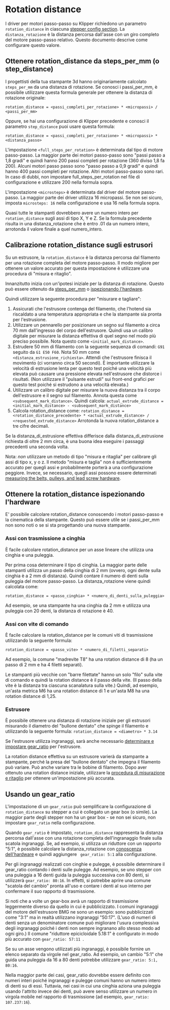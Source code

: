 # Rotation distance

I driver per motori passo-passo su Klipper richiedono un parametro `rotation_distance` in ciascuna [stepper config section](Config_Reference.md#stepper). La `distanza_rotazione` è la distanza percorsa dall'asse con un giro completo del motore passo-passo relativo. Questo documento descrive come configurare questo valore.

## Ottenere rotation_distance da steps_per_mm (o step_distance)

I progettisti della tua stampante 3d hanno originariamente calcolato `steps_per_mm` da una distanza di rotazione. Se conosci i passi_per_mm, è possibile utilizzare questa formula generale per ottenere la distanza di rotazione originale:

```
rotation_distance = <passi_completi_per_rotazione> * <micropassi> / <passi_per_mm>
```

Oppure, se hai una configurazione di Klipper precedente e conosci il parametro `step_distance` puoi usare questa formula:

```
rotation_distance = <passi_completi_per_rotazione> * <micropassi> * <distanza_passo>
```

L'impostazione `<full_steps_per_rotation>` è determinata dal tipo di motore passo-passo. La maggior parte dei motori passo-passo sono "passi passo a 1,8 gradi" e quindi hanno 200 passi completi per rotazione (360 diviso 1,8 fa 200). Alcuni motori passo passo sono "passo passo a 0,9 gradi" e quindi hanno 400 passi completi per rotazione. Altri motori passo-passo sono rari. In caso di dubbi, non impostare full_steps_per_rotation nel file di configurazione e utilizzare 200 nella formula sopra.

L'impostazione `<microsteps>` è determinata dal driver del motore passo-passo. La maggior parte dei driver utilizza 16 micropassi. Se non sei sicuro, imposta `microsteps: 16` nella configurazione e usa 16 nella formula sopra.

Quasi tutte le stampanti dovrebbero avere un numero intero per `rotation_distance` sugli assi di tipo X, Y e Z. Se la formula precedente risulta in una distanza_rotazione che è entro .01 da un numero intero, arrotonda il valore finale a quel numero_intero.

## Calibrazione rotation_distance sugli estrusori

Su un estrusore, la `rotation_distance` è la distanza percorsa dal filamento per una rotazione completa del motore passo-passo. Il modo migliore per ottenere un valore accurato per questa impostazione è utilizzare una procedura di "misura e ritaglio".

Innanzitutto inizia con un'ipotesi iniziale per la distanza di rotazione. Questo può essere ottenuto da [steps_per_mm](#obtaining-rotation_distance-from-steps_per_mm-or-step_distance) o [ispezionando l'hardware](#extruder).

Quindi utilizzare la seguente procedura per "misurare e tagliare":

1. Assicurati che l'estrusore contenga del filamento, che l'hotend sia riscaldato a una temperatura appropriata e che la stampante sia pronta per l'estrusione.
1. Utilizzare un pennarello per posizionare un segno sul filamento a circa 70 mm dall'ingresso del corpo dell'estrusore. Quindi usa un calibro digitale per misurare la distanza effettiva di quel segno nel modo più preciso possibile. Nota questo come `<initial_mark_distance>`.
1. Estrudere 50 mm di filamento con la seguente sequenza di comandi: `G91` seguito da `G1 E50 F60`. Nota 50 mm come `<distanza_estrusione_richiesta>`. Attendi che l'estrusore finisca il movimento (ci vorranno circa 50 secondi). È importante utilizzare la velocità di estrusione lenta per questo test poiché una velocità più elevata può causare una pressione elevata nell'estrusore che distorce i risultati. (Non utilizzare il "pulsante estrudi" sui front-end grafici per questo test poiché si estrudono a una velocità elevata.)
1. Utilizzare un calibro digitale per misurare la nuova distanza tra il corpo dell'estrusore e il segno sul filamento. Annota questa come `<subsequent_mark_distance>`. Quindi calcola: `actual_extrude_distance = <initial_mark_distance> - <subsequent_mark_distance>`
1. Calcola rotation_distance come: `rotation_distance = <rotation_distance_precedente> * <actual_extrude_distance> / <requested_extrude_distance>` Arrotonda la nuova rotation_distance a tre cifre decimali.

Se la distanza_di_estrusione effettiva differisce dalla distanza_di_estrusione richiesta di oltre 2 mm circa, è una buona idea eseguire i passaggi precedenti una seconda volta.

Nota: *non* utilizzare un metodo di tipo "misura e ritaglia" per calibrare gli assi di tipo x, y o z. Il metodo "misura e taglia" non è sufficientemente accurato per quegli assi e probabilmente porterà a una configurazione peggiore. Invece, se necessario, quegli assi possono essere determinati [measuring the belts, pulleys, and lead screw hardware](#obtaining-rotation_distance-by-inspecting-the-hardware).

## Ottenere la rotation_distance ispezionando l'hardware

E' possibile calcolare rotation_distance conoscendo i motori passo-passo e la cinematica della stampante. Questo può essere utile se i passi_per_mm non sono noti o se si sta progettando una nuova stampante.

### Assi con trasmissione a cinghia

È facile calcolare rotation_distance per un asse lineare che utilizza una cinghia e una puleggia.

Per prima cosa determinare il tipo di cinghia. La maggior parte delle stampanti utilizza un passo della cinghia di 2 mm (ovvero, ogni dente sulla cinghia è a 2 mm di distanza). Quindi contare il numero di denti sulla puleggia del motore passo-passo. La distanza_rotazione viene quindi calcolata come:

```
rotation_distance = <passo_cinghia> * <numero_di_denti_sulla_puleggia>
```

Ad esempio, se una stampante ha una cinghia da 2 mm e utilizza una puleggia con 20 denti, la distanza di rotazione è 40.

### Assi con vite di comando

È facile calcolare la rotation_distance per le comuni viti di trasmissione utilizzando la seguente formula:

```
rotation_distance = <passo_vite> * <numero_di_filetti_separati>
```

Ad esempio, la comune "madrevite T8" ha una rotation distance di 8 (ha un passo di 2 mm e ha 4 filetti separati).

Le stampanti più vecchie con "barre filettate" hanno un solo "filo" sulla vite di comando e quindi la rotation distance è il passo della vite. (Il passo della vite è la distanza tra ciascuna scanalatura sulla vite.) Quindi, ad esempio, un'asta metrica M6 ha una rotation distance di 1 e un'asta M8 ha una rotation distance di 1,25.

### Estrusore

È possibile ottenere una distanza di rotazione iniziale per gli estrusori misurando il diametro del "bullone dentato" che spinge il filamento e utilizzando la seguente formula: `rotation_distance = <diametro> * 3.14`

Se l'estrusore utilizza ingranaggi, sarà anche necessario [determinare e impostare gear_ratio](#using-a-gear_ratio) per l'estrusore.

La rotation distance effettiva su un estrusore varierà da stampante a stampante, perché la presa del "bullone dentato" che impegna il filamento può variare. Può anche variare tra le bobine di filamento. Dopo aver ottenuto una rotation distance iniziale, utilizzare la [procedura di misurazione e ritaglio](#calibrazione-distanza_rotazione-su-estrusori) per ottenere un'impostazione più accurata.

## Usando un gear_ratio

L'impostazione di un `gear_ratio` può semplificare la configurazione di `rotation_distance` su stepper a cui è collegato un gear box (o simile). La maggior parte degli stepper non ha un gear box - se non sei sicuro, non impostare `gear_ratio` nella configurazione.

Quando `gear_ratio` è impostato, `rotation_distance` rappresenta la distanza percorsa dall'asse con una rotazione completa dell'ingranaggio finale sulla scatola ingranaggi. Se, ad esempio, si utilizza un riduttore con un rapporto "5:1", è possibile calcolare la distanza_rotazione con [conoscenza dell'hardware](#obtaining-rotation_distance-by-inspecting-the-hardware) e quindi aggiungere ` gear_ratio: 5:1` alla configurazione.

Per gli ingranaggi realizzati con cinghie e pulegge, è possibile determinare il gear_ratio contando i denti sulle pulegge. Ad esempio, se uno stepper con una puleggia a 16 denti guida la puleggia successiva con 80 denti, si utilizzerà `gear_ratio: 80:16`. In effetti, si potrebbe aprire una comune "scatola del cambio" pronta all'uso e contare i denti al suo interno per confermare il suo rapporto di trasmissione.

Si noti che a volte un gear-box avrà un rapporto di trasmissione leggermente diverso da quello in cui è pubblicizzato. I comuni ingranaggi del motore dell'estrusore BMG ne sono un esempio: sono pubblicizzati come "3:1" ma in realtà utilizzano ingranaggi "50:17". (L'uso di numeri di denti senza un denominatore comune può migliorare l'usura complessiva degli ingranaggi poiché i denti non sempre ingranano allo stesso modo ad ogni giro.) Il comune "riduttore epicicloidale 5.18:1" è configurato in modo più accurato con `gear_ratio: 57:11 `.

Se su un asse vengono utilizzati più ingranaggi, è possibile fornire un elenco separato da virgole nel gear_ratio. Ad esempio, un cambio "5:1" che guida una puleggia da 16 a 80 denti potrebbe utilizzare `gear_ratio: 5:1, 80:16`.

Nella maggior parte dei casi, gear_ratio dovrebbe essere definito con numeri interi poiché ingranaggi e pulegge comuni hanno un numero intero di denti su di essi. Tuttavia, nei casi in cui una cinghia aziona una puleggia usando l'attrito invece dei denti, può avere senso utilizzare un numero in virgola mobile nel rapporto di trasmissione (ad esempio, `gear_ratio: 107.237:16`).
